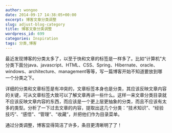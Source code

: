 ```yaml
---
author: wongoo
date: 2014-09-17 14:38:05+00:00
excerpt: 博客文章分类调整
slug: adjust-blog-category
title: 博客文章分类调整
wordpress_id: 699
categories: Inspiration
tags: 分类,博客
---
```


最近发现博客的分类太多了，以至于快和文章的标签是一样多了。比如“计算机”大分类下面分java、javascript、HTML、CSS、Spring、Hibernate、oracle、windows、architecture、management等等，写一篇博客开始不知道要放到哪一个分类之下。

详细的分类和文章标签是有冲突的，文章标签本身也是分类，其应该反映文章内容的关键，可从文章标签大致可以了解文章再讲一些什么。这样一来文章分类目录就不应该反映文章内容的东西，而应该是一个更上层更抽象的分类，而且不应该有太多的类型。分析了一下过去文章的内容，提取出这几个分类：“技术知识”、“经验技巧”、“感悟”、“管理”、“收藏”，并把他们作为目录菜单。

通过分类调整，博客显得简洁了许多，条目更清晰明了了！
